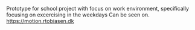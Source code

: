 Prototype for school project with focus on work environment, specifically focusing on excercising in the weekdays
Can be seen on.
https://motion.rtobiasen.dk
